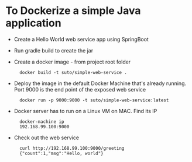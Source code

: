 To Dockerize a simple Java application
======================================

* Create a Hello World web service app using SpringBoot
* Run gradle build to create the jar
* Create a docker image - from project root folder
    
        docker build -t suto/simple-web-service .
    
* Deploy the image in the default Docker Machine that's already running. Port 9000 is the end point of the exposed web service
    
        docker run -p 9000:9000 -t suto/simple-web-service:latest
    
* Docker server has to run on a Linux VM on MAC. Find its IP
    
        docker-machine ip
        192.168.99.100:9000
    
* Check out the web service 

        curl http://192.168.99.100:9000/greeting
        {"count":1,"msg":"Hello, world"}